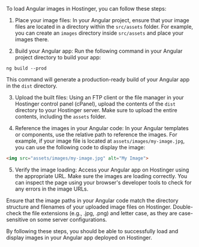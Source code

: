 To load Angular images in Hostinger, you can follow these steps:

1. Place your image files: In your Angular project, ensure that your image files are located in a directory within the `src/assets` folder. For example, you can create an `images` directory inside `src/assets` and place your images there.

2. Build your Angular app: Run the following command in your Angular project directory to build your app:
```
ng build --prod
```
This command will generate a production-ready build of your Angular app in the `dist` directory.

3. Upload the built files: Using an FTP client or the file manager in your Hostinger control panel (cPanel), upload the contents of the `dist` directory to your Hostinger server. Make sure to upload the entire contents, including the `assets` folder.

4. Reference the images in your Angular code: In your Angular templates or components, use the relative path to reference the images. For example, if your image file is located at `assets/images/my-image.jpg`, you can use the following code to display the image:
```html
<img src="assets/images/my-image.jpg" alt="My Image">
```

5. Verify the image loading: Access your Angular app on Hostinger using the appropriate URL. Make sure the images are loading correctly. You can inspect the page using your browser's developer tools to check for any errors in the image URLs.

Ensure that the image paths in your Angular code match the directory structure and filenames of your uploaded image files on Hostinger. Double-check the file extensions (e.g., .jpg, .png) and letter case, as they are case-sensitive on some server configurations.

By following these steps, you should be able to successfully load and display images in your Angular app deployed on Hostinger.